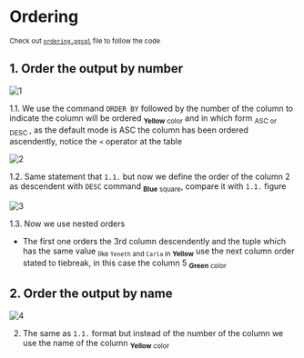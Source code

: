 # Ordering 

<sub> Check out [`ordering.pgsql`](ordering.pgsql) file to follow the code </sub>

## 1. Order the output by number
![1](https://github.com/RogerCL24/pgSQL/assets/90930371/54a21039-e844-4cde-9d01-977b6ae53b99)

1.1. We use the command `ORDER BY` followed by the number of the column to indicate the column will be ordered <sub>**Yellow** color</sub> and in which form <sub> ASC or DESC </sub>, as the default mode is ASC the column has been ordered ascendently, notice the `<` operator at the table 

![2](https://github.com/RogerCL24/pgSQL/assets/90930371/a6aa4d8b-408a-4f95-abf8-d5e9b4c1b934)

1.2. Same statement that `1.1.` but now we define the order of the column 2 as descendent with `DESC` command <sub>**Blue** square</sub>, compare it with `1.1.` figure

![3](https://github.com/RogerCL24/pgSQL/assets/90930371/b7c83164-492c-4cf2-8b94-75e6e15b373e)

1.3. Now we use nested orders
- The first one orders the 3rd column descendently and the tuple which has the same value <sub>like `Yeneth` and `Carla` in **Yellow**</sub> use the next column order stated to tiebreak, in this case the column 5 <sub>**Green** color</sub>

## 2. Order the output by name 
![4](https://github.com/RogerCL24/pgSQL/assets/90930371/3fc46c4c-8807-4b6d-99e5-fb95e11e343d)

2. The same as `1.1.` format but instead of the number of the column we use the name of the column <sub> **Yellow** color </sub>

